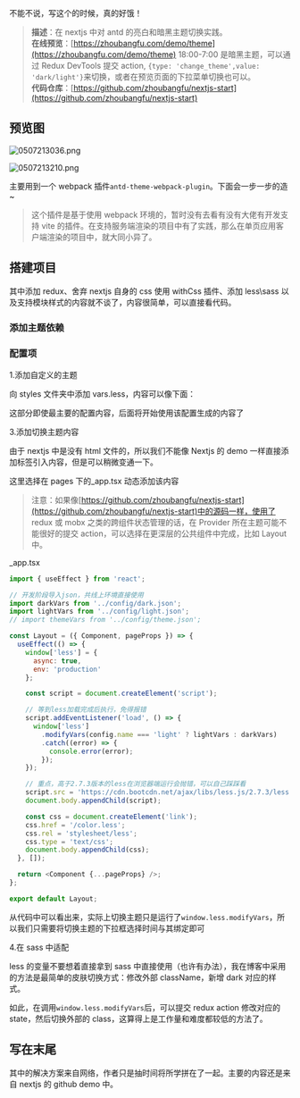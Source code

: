 不能不说，写这个的时候，真的好饿！

> **描述**：在 nextjs 中对 antd 的亮白和暗黑主题切换实践。<br>**在线预览**：[https://zhoubangfu.com/demo/theme](https://zhoubangfu.com/demo/theme) 18:00-7:00 是暗黑主题，可以通过 Redux DevTools 提交 action, `{type: 'change_theme',value: 'dark/light'}`来切换，或者在预览页面的下拉菜单切换也可以。<br> **代码仓库**：[https://github.com/zhoubangfu/nextjs-start](https://github.com/zhoubangfu/nextjs-start)

## 预览图

![0507213036.png](https://p9-juejin.byteimg.com/tos-cn-i-k3u1fbpfcp/9a8cd8e5949a4f4ca013b4671e3b7fad~tplv-k3u1fbpfcp-watermark.image)

![0507213210.png](https://p1-juejin.byteimg.com/tos-cn-i-k3u1fbpfcp/b39bf7f7ccec4b6586448363eef619ac~tplv-k3u1fbpfcp-watermark.image)

主要用到一个 webpack 插件`antd-theme-webpack-plugin`。下面会一步一步的造~

> 这个插件是基于使用 webpack 环境的，暂时没有去看有没有大佬有开发支持 vite 的插件。在支持服务端渲染的项目中有了实践，那么在单页应用客户端渲染的项目中，就大同小异了。

## 搭建项目

其中添加 redux、舍弃 nextjs 自身的 css 使用 withCss 插件、添加 less\sass 以及支持模块样式的内容就不谈了，内容很简单，可以直接看代码。

### 添加主题依赖

### 配置项

1.添加自定义的主题

向 styles 文件夹中添加 vars.less，内容可以像下面：

这部分即使最主要的配置内容，后面将开始使用该配置生成的内容了

3.添加切换主题内容

由于 nextjs 中是没有 html 文件的，所以我们不能像 Nextjs 的 demo 一样直接添加标签引入内容，但是可以稍微变通一下。

这里选择在 pages 下的\_app.tsx 动态添加该内容

> 注意：如果像[https://github.com/zhoubangfu/nextjs-start](https://github.com/zhoubangfu/nextjs-start)中的源码一样，使用了 redux 或 mobx 之类的跨组件状态管理的话，在 Provider 所在主题可能不能很好的提交 action，可以选择在更深层的公共组件中完成，比如 Layout 中。

\_app.tsx

```js
import { useEffect } from 'react';

// 开发阶段导入json，共线上环境直接使用
import darkVars from '../config/dark.json';
import lightVars from '../config/light.json';
// import themeVars from '../config/theme.json';

const Layout = ({ Component, pageProps }) => {
  useEffect(() => {
    window['less'] = {
      async: true,
      env: 'production'
    };

    const script = document.createElement('script');

    // 等到less加载完成后执行，免得报错
    script.addEventListener('load', () => {
      window['less']
        .modifyVars(config.name === 'light' ? lightVars : darkVars)
        .catch((error) => {
          console.error(error);
        });
    });

    // 重点，高于2.7.3版本的less在浏览器端运行会抛错，可以自己踩踩看
    script.src = 'https://cdn.bootcdn.net/ajax/libs/less.js/2.7.3/less.min.js';
    document.body.appendChild(script);

    const css = document.createElement('link');
    css.href = '/color.less';
    css.rel = 'stylesheet/less';
    css.type = 'text/css';
    document.body.appendChild(css);
  }, []);

  return <Component {...pageProps} />;
};

export default Layout;
```

从代码中可以看出来，实际上切换主题只是运行了`window.less.modifyVars`，所以我们只需要将切换主题的下拉框选择时间与其绑定即可

4.在 sass 中适配

less 的变量不要想着直接拿到 sass 中直接使用（也许有办法），我在博客中采用的方法是最简单的皮肤切换方式：修改外部 className，新增 dark 对应的样式。

如此，在调用`window.less.modifyVars`后，可以提交 redux action 修改对应的 state，然后切换外部的 class，这算得上是工作量和难度都较低的方法了。

## 写在末尾

其中的解决方案来自网络，作者只是抽时间将所学拼在了一起。主要的内容还是来自 nextjs 的 github demo 中。
